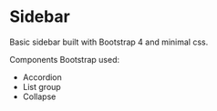 # Sidebar

Basic sidebar built with Bootstrap 4 and minimal css.

Components Bootstrap used:

* Accordion
* List group
* Collapse